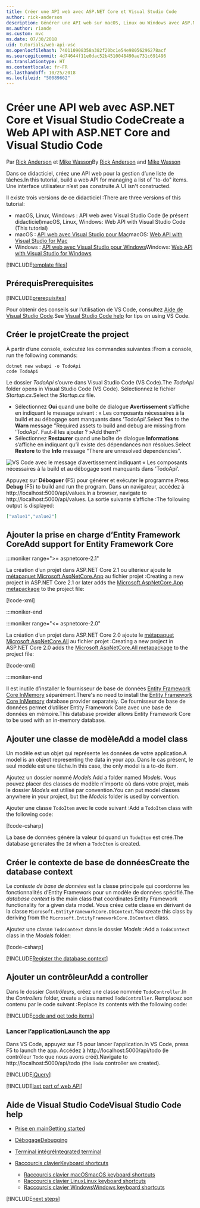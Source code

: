```yaml
---
title: Créer une API web avec ASP.NET Core et Visual Studio Code
author: rick-anderson
description: Générer une API web sur macOS, Linux ou Windows avec ASP.NET Core MVC et Visual Studio Code
ms.author: riande
ms.custom: mvc
ms.date: 07/30/2018
uid: tutorials/web-api-vsc
ms.openlocfilehash: 740110908358a382f20bc1e54e98056296278acf
ms.sourcegitcommit: 4d74644f11e0dac52b4510048490ae731c691496
ms.translationtype: HT
ms.contentlocale: fr-FR
ms.lasthandoff: 10/25/2018
ms.locfileid: "50089662"
---
```

# <a name="create-a-web-api-with-aspnet-core-and-visual-studio-code"></a><span data-ttu-id="65bb9-103">Créer une API web avec ASP.NET Core et Visual Studio Code</span><span class="sxs-lookup"><span data-stu-id="65bb9-103">Create a Web API with ASP.NET Core and Visual Studio Code</span></span>

<span data-ttu-id="65bb9-104">Par [Rick Anderson](https://twitter.com/RickAndMSFT) et [Mike Wasson](https://github.com/mikewasson)</span><span class="sxs-lookup"><span data-stu-id="65bb9-104">By [Rick Anderson](https://twitter.com/RickAndMSFT) and [Mike Wasson](https://github.com/mikewasson)</span></span>

<span data-ttu-id="65bb9-105">Dans ce didacticiel, créez une API web pour la gestion d’une liste de tâches.</span><span class="sxs-lookup"><span data-stu-id="65bb9-105">In this tutorial, build a web API for managing a list of "to-do" items.</span></span> <span data-ttu-id="65bb9-106">Une interface utilisateur n’est pas construite.</span><span class="sxs-lookup"><span data-stu-id="65bb9-106">A UI isn't constructed.</span></span>

<span data-ttu-id="65bb9-107">Il existe trois versions de ce didacticiel :</span><span class="sxs-lookup"><span data-stu-id="65bb9-107">There are three versions of this tutorial:</span></span>

* <span data-ttu-id="65bb9-108">macOS, Linux, Windows : API web avec Visual Studio Code (le présent didacticiel)</span><span class="sxs-lookup"><span data-stu-id="65bb9-108">macOS, Linux, Windows: Web API with Visual Studio Code (This tutorial)</span></span>
* <span data-ttu-id="65bb9-109">macOS : [API web avec Visual Studio pour Mac](xref:tutorials/first-web-api-mac)</span><span class="sxs-lookup"><span data-stu-id="65bb9-109">macOS: [Web API with Visual Studio for Mac](xref:tutorials/first-web-api-mac)</span></span>
* <span data-ttu-id="65bb9-110">Windows : [API web avec Visual Studio pour Windows](xref:tutorials/first-web-api)</span><span class="sxs-lookup"><span data-stu-id="65bb9-110">Windows: [Web API with Visual Studio for Windows](xref:tutorials/first-web-api)</span></span>

<!-- WARNING: The code AND images in this doc are used by uid: tutorials/web-api-vsc, tutorials/first-web-api-mac and tutorials/first-web-api. If you change any code/images in this tutorial, update uid: tutorials/web-api-vsc -->

[!INCLUDE[template files](../includes/webApi/intro.md)]

## <a name="prerequisites"></a><span data-ttu-id="65bb9-111">Prérequis</span><span class="sxs-lookup"><span data-stu-id="65bb9-111">Prerequisites</span></span>

[!INCLUDE[prerequisites](~/includes/net-core-prereqs-vscode.md)]

<span data-ttu-id="65bb9-112">Pour obtenir des conseils sur l’utilisation de VS Code, consultez [Aide de Visual Studio Code](#visual-studio-code-help).</span><span class="sxs-lookup"><span data-stu-id="65bb9-112">See [Visual Studio Code help](#visual-studio-code-help) for tips on using VS Code.</span></span>

## <a name="create-the-project"></a><span data-ttu-id="65bb9-113">Créer le projet</span><span class="sxs-lookup"><span data-stu-id="65bb9-113">Create the project</span></span>

<span data-ttu-id="65bb9-114">À partir d’une console, exécutez les commandes suivantes :</span><span class="sxs-lookup"><span data-stu-id="65bb9-114">From a console, run the following commands:</span></span>

```console
dotnet new webapi -o TodoApi
code TodoApi
```

<span data-ttu-id="65bb9-115">Le dossier *TodoApi* s’ouvre dans Visual Studio Code (VS Code).</span><span class="sxs-lookup"><span data-stu-id="65bb9-115">The *TodoApi* folder opens in Visual Studio Code (VS Code).</span></span> <span data-ttu-id="65bb9-116">Sélectionnez le fichier *Startup.cs*.</span><span class="sxs-lookup"><span data-stu-id="65bb9-116">Select the *Startup.cs* file.</span></span>

* <span data-ttu-id="65bb9-117">Sélectionnez **Oui** quand une boîte de dialogue **Avertissement** s’affiche en indiquant le message suivant : « Les composants nécessaires à la build et au débogage sont manquants dans 'TodoApi'.</span><span class="sxs-lookup"><span data-stu-id="65bb9-117">Select **Yes** to the **Warn** message "Required assets to build and debug are missing from 'TodoApi'.</span></span> <span data-ttu-id="65bb9-118">Faut-il les ajouter ? »</span><span class="sxs-lookup"><span data-stu-id="65bb9-118">Add them?"</span></span>
* <span data-ttu-id="65bb9-119">Sélectionnez **Restaurer** quand une boîte de dialogue **Informations** s’affiche en indiquant qu’il existe des dépendances non résolues.</span><span class="sxs-lookup"><span data-stu-id="65bb9-119">Select **Restore** to the **Info** message "There are unresolved dependencies".</span></span>

<!-- uid: tutorials/first-mvc-app-xplat/start-mvc uses the pic below. If you change it, make sure it's consistent -->

![VS Code avec le message d’avertissement indiquant « Les composants nécessaires à la build et au débogage sont manquants dans 'TodoApi'.](web-api-vsc/_static/vsc_restore.png)

<span data-ttu-id="65bb9-123">Appuyez sur **Déboguer** (F5) pour générer et exécuter le programme.</span><span class="sxs-lookup"><span data-stu-id="65bb9-123">Press **Debug** (F5) to build and run the program.</span></span> <span data-ttu-id="65bb9-124">Dans un navigateur, accédez à http://localhost:5000/api/values.</span><span class="sxs-lookup"><span data-stu-id="65bb9-124">In a browser, navigate to http://localhost:5000/api/values.</span></span> <span data-ttu-id="65bb9-125">La sortie suivante s’affiche :</span><span class="sxs-lookup"><span data-stu-id="65bb9-125">The following output is displayed:</span></span>

```json
["value1","value2"]
```



## <a name="add-support-for-entity-framework-core"></a><span data-ttu-id="65bb9-126">Ajouter la prise en charge d’Entity Framework Core</span><span class="sxs-lookup"><span data-stu-id="65bb9-126">Add support for Entity Framework Core</span></span>

:::moniker range=">= aspnetcore-2.1"

<span data-ttu-id="65bb9-127">La création d’un projet dans ASP.NET Core 2.1 ou ultérieur ajoute le [métapaquet Microsoft.AspNetCore.App](xref:fundamentals/metapackage-app) au fichier projet :</span><span class="sxs-lookup"><span data-stu-id="65bb9-127">Creating a new project in ASP.NET Core 2.1 or later adds the [Microsoft.AspNetCore.App metapackage](xref:fundamentals/metapackage-app) to the project file:</span></span>

[!code-xml[](first-web-api/samples/2.1/TodoApi/TodoApi.csproj?name=snippet_Metapackage&highlight=2)]

:::moniker-end

:::moniker range="<= aspnetcore-2.0"

<span data-ttu-id="65bb9-128">La création d’un projet dans ASP.NET Core 2.0 ajoute le [métapaquet Microsoft.AspNetCore.All](xref:fundamentals/metapackage) au fichier projet :</span><span class="sxs-lookup"><span data-stu-id="65bb9-128">Creating a new project in ASP.NET Core 2.0 adds the [Microsoft.AspNetCore.All metapackage](xref:fundamentals/metapackage) to the project file:</span></span>

[!code-xml[](first-web-api/samples/2.0/TodoApi/TodoApi.csproj?name=snippet_Metapackage&highlight=2)]

:::moniker-end

<span data-ttu-id="65bb9-129">Il est inutile d’installer le fournisseur de base de données [Entity Framework Core InMemory](/ef/core/providers/in-memory/) séparément.</span><span class="sxs-lookup"><span data-stu-id="65bb9-129">There's no need to install the [Entity Framework Core InMemory](/ef/core/providers/in-memory/) database provider separately.</span></span> <span data-ttu-id="65bb9-130">Ce fournisseur de base de données permet d’utiliser Entity Framework Core avec une base de données en mémoire.</span><span class="sxs-lookup"><span data-stu-id="65bb9-130">This database provider allows Entity Framework Core to be used with an in-memory database.</span></span>

## <a name="add-a-model-class"></a><span data-ttu-id="65bb9-131">Ajouter une classe de modèle</span><span class="sxs-lookup"><span data-stu-id="65bb9-131">Add a model class</span></span>

<span data-ttu-id="65bb9-132">Un modèle est un objet qui représente les données de votre application.</span><span class="sxs-lookup"><span data-stu-id="65bb9-132">A model is an object representing the data in your app.</span></span> <span data-ttu-id="65bb9-133">Dans le cas présent, le seul modèle est une tâche.</span><span class="sxs-lookup"><span data-stu-id="65bb9-133">In this case, the only model is a to-do item.</span></span>

<span data-ttu-id="65bb9-134">Ajoutez un dossier nommé *Models*.</span><span class="sxs-lookup"><span data-stu-id="65bb9-134">Add a folder named *Models*.</span></span> <span data-ttu-id="65bb9-135">Vous pouvez placer des classes de modèle n’importe où dans votre projet, mais le dossier *Models* est utilisé par convention.</span><span class="sxs-lookup"><span data-stu-id="65bb9-135">You can put model classes anywhere in your project, but the *Models* folder is used by convention.</span></span>

<span data-ttu-id="65bb9-136">Ajouter une classe `TodoItem` avec le code suivant :</span><span class="sxs-lookup"><span data-stu-id="65bb9-136">Add a `TodoItem` class with the following code:</span></span>

[!code-csharp[](first-web-api/samples/2.0/TodoApi/Models/TodoItem.cs)]

<span data-ttu-id="65bb9-137">La base de données génère la valeur `Id` quand un `TodoItem` est créé.</span><span class="sxs-lookup"><span data-stu-id="65bb9-137">The database generates the `Id` when a `TodoItem` is created.</span></span>

## <a name="create-the-database-context"></a><span data-ttu-id="65bb9-138">Créer le contexte de base de données</span><span class="sxs-lookup"><span data-stu-id="65bb9-138">Create the database context</span></span>

<span data-ttu-id="65bb9-139">Le *contexte de base de données* est la classe principale qui coordonne les fonctionnalités d’Entity Framework pour un modèle de données spécifié.</span><span class="sxs-lookup"><span data-stu-id="65bb9-139">The *database context* is the main class that coordinates Entity Framework functionality for a given data model.</span></span> <span data-ttu-id="65bb9-140">Vous créez cette classe en dérivant de la classe `Microsoft.EntityFrameworkCore.DbContext`.</span><span class="sxs-lookup"><span data-stu-id="65bb9-140">You create this class by deriving from the `Microsoft.EntityFrameworkCore.DbContext` class.</span></span>

<span data-ttu-id="65bb9-141">Ajoutez une classe `TodoContext` dans le dossier *Models* :</span><span class="sxs-lookup"><span data-stu-id="65bb9-141">Add a `TodoContext` class in the *Models* folder:</span></span>

[!code-csharp[](first-web-api/samples/2.0/TodoApi/Models/TodoContext.cs)]

[!INCLUDE[Register the database context](../includes/webApi/register_dbContext.md)]

## <a name="add-a-controller"></a><span data-ttu-id="65bb9-142">Ajouter un contrôleur</span><span class="sxs-lookup"><span data-stu-id="65bb9-142">Add a controller</span></span>

<span data-ttu-id="65bb9-143">Dans le dossier *Contrôleurs*, créez une classe nommée `TodoController`.</span><span class="sxs-lookup"><span data-stu-id="65bb9-143">In the *Controllers* folder, create a class named `TodoController`.</span></span> <span data-ttu-id="65bb9-144">Remplacez son contenu par le code suivant :</span><span class="sxs-lookup"><span data-stu-id="65bb9-144">Replace its contents with the following code:</span></span>

[!INCLUDE[code and get todo items](../includes/webApi/getTodoItems.md)]

### <a name="launch-the-app"></a><span data-ttu-id="65bb9-145">Lancer l’application</span><span class="sxs-lookup"><span data-stu-id="65bb9-145">Launch the app</span></span>

<span data-ttu-id="65bb9-146">Dans VS Code, appuyez sur F5 pour lancer l’application.</span><span class="sxs-lookup"><span data-stu-id="65bb9-146">In VS Code, press F5 to launch the app.</span></span> <span data-ttu-id="65bb9-147">Accédez à http://localhost:5000/api/todo (le contrôleur `Todo` que nous avons créé).</span><span class="sxs-lookup"><span data-stu-id="65bb9-147">Navigate to http://localhost:5000/api/todo (the `Todo` controller we created).</span></span>

[!INCLUDE[jQuery](../includes/webApi/add-jquery.md)]

[!INCLUDE[last part of web API](../includes/webApi/end.md)]

## <a name="visual-studio-code-help"></a><span data-ttu-id="65bb9-148">Aide de Visual Studio Code</span><span class="sxs-lookup"><span data-stu-id="65bb9-148">Visual Studio Code help</span></span>

* [<span data-ttu-id="65bb9-149">Prise en main</span><span class="sxs-lookup"><span data-stu-id="65bb9-149">Getting started</span></span>](https://code.visualstudio.com/docs)
* [<span data-ttu-id="65bb9-150">Débogage</span><span class="sxs-lookup"><span data-stu-id="65bb9-150">Debugging</span></span>](https://code.visualstudio.com/docs/editor/debugging)
* [<span data-ttu-id="65bb9-151">Terminal intégré</span><span class="sxs-lookup"><span data-stu-id="65bb9-151">Integrated terminal</span></span>](https://code.visualstudio.com/docs/editor/integrated-terminal)
* [<span data-ttu-id="65bb9-152">Raccourcis clavier</span><span class="sxs-lookup"><span data-stu-id="65bb9-152">Keyboard shortcuts</span></span>](https://code.visualstudio.com/docs/getstarted/keybindings#_keyboard-shortcuts-reference)

  * [<span data-ttu-id="65bb9-153">Raccourcis clavier macOS</span><span class="sxs-lookup"><span data-stu-id="65bb9-153">macOS keyboard shortcuts</span></span>](https://code.visualstudio.com/shortcuts/keyboard-shortcuts-macos.pdf)
  * [<span data-ttu-id="65bb9-154">Raccourcis clavier Linux</span><span class="sxs-lookup"><span data-stu-id="65bb9-154">Linux keyboard shortcuts</span></span>](https://code.visualstudio.com/shortcuts/keyboard-shortcuts-linux.pdf)
  * [<span data-ttu-id="65bb9-155">Raccourcis clavier Windows</span><span class="sxs-lookup"><span data-stu-id="65bb9-155">Windows keyboard shortcuts</span></span>](https://code.visualstudio.com/shortcuts/keyboard-shortcuts-windows.pdf)

[!INCLUDE[next steps](../includes/webApi/next.md)]
